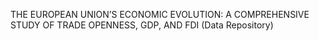 THE EUROPEAN UNION’S ECONOMIC EVOLUTION: A COMPREHENSIVE STUDY OF TRADE OPENNESS, GDP, AND FDI (Data  Repository)
